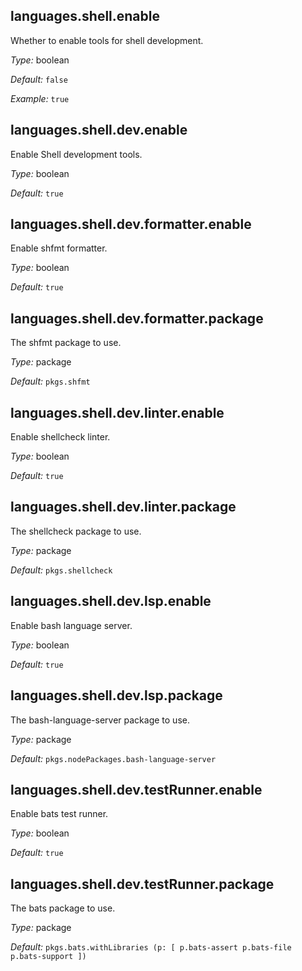 [comment]: # (Do not edit this file as it is autogenerated. Go to docs/individual-docs if you want to make edits.)


[comment]: # (Please add your documentation on top of this line)

## languages\.shell\.enable



Whether to enable tools for shell development\.



*Type:*
boolean



*Default:*
` false `



*Example:*
` true `



## languages\.shell\.dev\.enable

Enable Shell development tools\.



*Type:*
boolean



*Default:*
` true `



## languages\.shell\.dev\.formatter\.enable



Enable shfmt formatter\.



*Type:*
boolean



*Default:*
` true `



## languages\.shell\.dev\.formatter\.package



The shfmt package to use\.



*Type:*
package



*Default:*
` pkgs.shfmt `



## languages\.shell\.dev\.linter\.enable



Enable shellcheck linter\.



*Type:*
boolean



*Default:*
` true `



## languages\.shell\.dev\.linter\.package



The shellcheck package to use\.



*Type:*
package



*Default:*
` pkgs.shellcheck `



## languages\.shell\.dev\.lsp\.enable



Enable bash language server\.



*Type:*
boolean



*Default:*
` true `



## languages\.shell\.dev\.lsp\.package



The bash-language-server package to use\.



*Type:*
package



*Default:*
` pkgs.nodePackages.bash-language-server `



## languages\.shell\.dev\.testRunner\.enable



Enable bats test runner\.



*Type:*
boolean



*Default:*
` true `



## languages\.shell\.dev\.testRunner\.package



The bats package to use\.



*Type:*
package



*Default:*
` pkgs.bats.withLibraries (p: [ p.bats-assert p.bats-file p.bats-support ]) `
